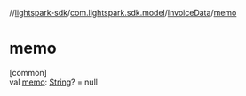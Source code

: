 //[lightspark-sdk](../../../index.md)/[com.lightspark.sdk.model](../index.md)/[InvoiceData](index.md)/[memo](memo.md)

# memo

[common]\
val [memo](memo.md): [String](https://kotlinlang.org/api/latest/jvm/stdlib/kotlin/-string/index.html)? = null
